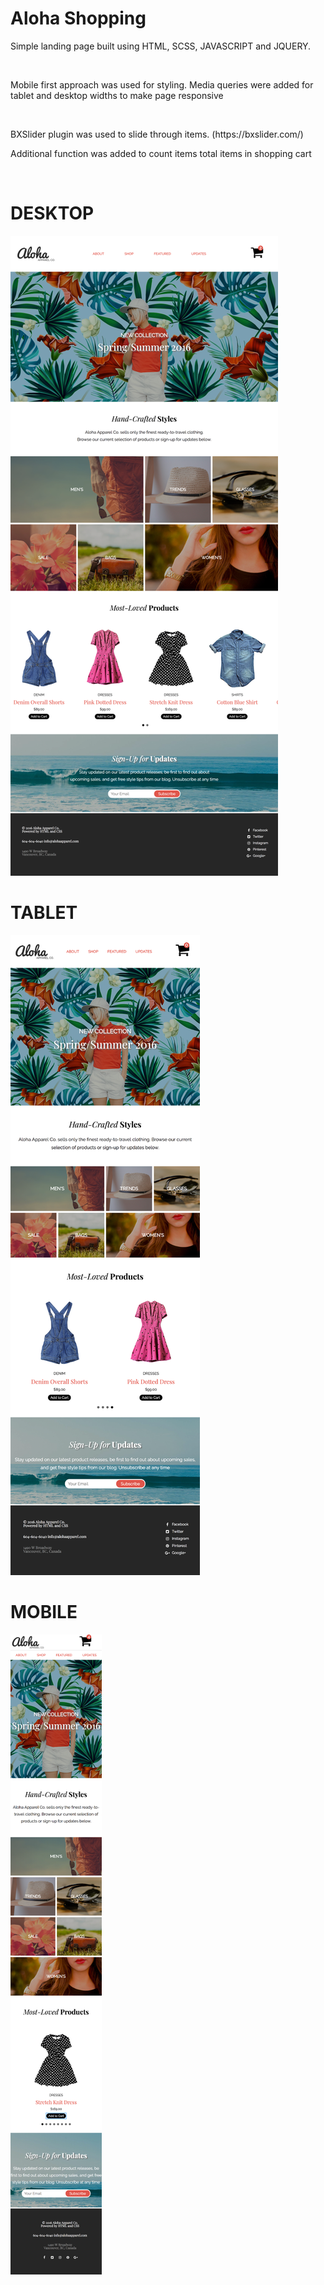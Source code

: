 <h1> Aloha Shopping </h1>
<p> Simple landing page built using HTML, SCSS, JAVASCRIPT and JQUERY.</p> 
<br>
<p> Mobile first approach was used for styling. Media queries were added for tablet and desktop widths to make page responsive</p>
<br>
<p>BXSlider plugin was used to slide through items. (https://bxslider.com/) </p>
<p> Additional function was added to count items total items in shopping cart </p>
<br>

<h1>DESKTOP</h1>
<img src="./build/assets/aloha-desktop1.png">

<h1>TABLET</h1>
<img src="./build/assets/aloha-tablet1.png">

<h1>MOBILE</h1>
<img src="./build/assets/aloha-mobile1.png">
